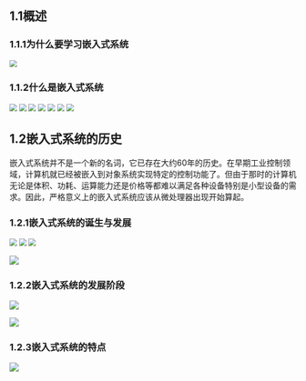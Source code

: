 ## 1.1概述

### 1.1.1为什么要学习嵌入式系统

<img src="https://gitee.com/cpicture/picture-1/raw/master/20210831084856.png" style="zoom: 80%;" />

### 1.1.2什么是嵌入式系统

<img src="https://gitee.com/cpicture/picture-1/raw/master/20210831085004.png" style="zoom:80%;" />

<img src="https://gitee.com/cpicture/picture-1/raw/master/20210831085021.jpg" style="zoom:80%;" />

<img src="https://gitee.com/cpicture/picture-1/raw/master/20210831085031.jpg" style="zoom:80%;" />

<img src="https://gitee.com/cpicture/picture-1/raw/master/20210831085042.png" style="zoom:80%;" />

<img src="https://gitee.com/cpicture/picture-1/raw/master/20210831085051.png" style="zoom:80%;" />

<img src="https://gitee.com/cpicture/picture-1/raw/master/20210831085103.png" style="zoom:80%;" />

<img src="https://gitee.com/cpicture/picture-1/raw/master/20210831085112.png" style="zoom:80%;" />

## 1.2嵌入式系统的历史

嵌入式系统并不是一个新的名词，它已存在大约60年的历史。在早期工业控制领域，计算机就已经被嵌入到对象系统实现特定的控制功能了。但由于那时的计算机无论是体积、功耗、运算能力还是价格等都难以满足各种设备特别是小型设备的需求。因此，严格意义上的嵌入式系统应该从微处理器出现开始算起。

### 1.2.1嵌入式系统的诞生与发展

<img src="https://gitee.com/cpicture/picture-1/raw/master/20210831085904.png" style="zoom:80%;" />

<img src="https://gitee.com/cpicture/picture-1/raw/master/20210831090059.png" style="zoom:80%;" />

<img src="https://gitee.com/cpicture/picture-1/raw/master/20210831090205.png" style="zoom:80%;" />

![](https://gitee.com/cpicture/picture-1/raw/master/20210831090256.png)

### 1.2.2嵌入式系统的发展阶段

![](https://gitee.com/cpicture/picture-1/raw/master/20210831092852.png)

![](https://gitee.com/cpicture/picture-1/raw/master/20210831092929.png)

### 1.2.3嵌入式系统的特点

![](https://gitee.com/cpicture/picture-1/raw/master/20210831093117.png)
